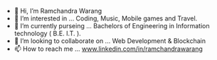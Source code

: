 - 👋 Hi, I’m Ramchandra Warang
- 👀 I’m interested in ... Coding, Music, Mobile games and Travel.
- 🌱 I’m currently purseing ... Bachelors of Engineering in Information technology ( B.E. I.T. ).
- 💞️ I’m looking to collaborate on ... Web Development & Blockchain 
- 📫 How to reach me ...  www.linkedin.com/in/ramchandrawarang

<!-- ![GitHub Stats](https://github-readme-stats.vercel.app/api?username=RamchandraWarang9822&theme=dark) -->

<!-- ![Top Langs](https://github-readme-stats.vercel.app/api/top-langs/?username=RamchandraWarang9822&layout=compact&theme=dark) -->
